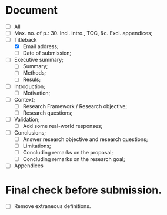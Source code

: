 # Document

- [ ]  All
  - [ ] Max. no. of p.: 30. Incl. intro., TOC, &c. Excl. appendices;
- [ ] Titleback
  - [x] Email address;
  - [ ] Date of submission;
- [ ] Executive summary;
  - [ ] Summary;
  - [ ] Methods;
  - [ ] Resuls;
- [ ] Introduction;
  - [ ] Motivation;
- [ ] Context;
  - [ ] Research Framework / Research objective;
  - [ ] Research questions;
- [ ] Validation;
  - [ ] Add some real-world responses;
- [ ] Conclusions;
  - [ ] Answer research objective and research questions;
  - [ ] Limitations;
  - [ ] Concluding remarks on the proposal;
  - [ ] Concluding remarks on the research goal;
- [ ] Appendices

# Final check before submission.

  - [ ] Remove extraneous definitions.
